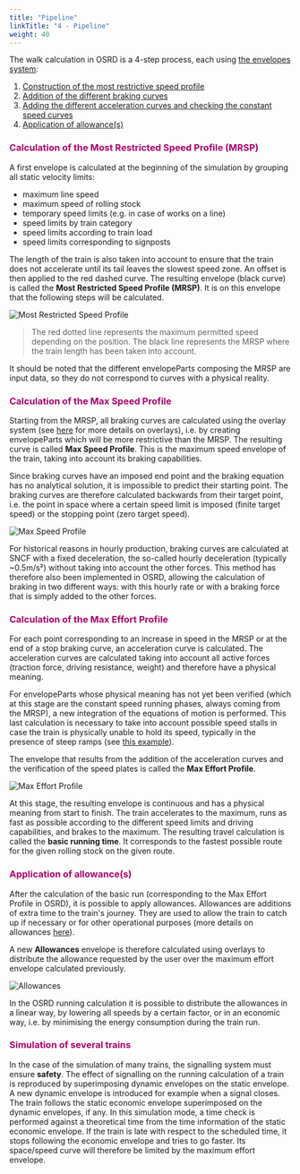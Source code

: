 ```yaml
---
title: "Pipeline"
linkTitle: "4 - Pipeline"
weight: 40
---
```


The walk calculation in OSRD is a 4-step process, each using [the envelopes system](../envelopes_system):

1. [Construction of the most restrictive speed profile](#calculation-of-the-most-restricted-speed-profile-mrsp)
2. [Addition of the different braking curves](#calculation-of-the-max-speed-profile)
3. [Adding the different acceleration curves and checking the constant speed curves](#calculation-of-the-max-effort-profile)
4. [Application of allowance(s)](#application-of-allowances)

<font color=#aa026d>

### Calculation of the Most Restricted Speed Profile (MRSP)

</font>

A first envelope is calculated at the beginning of the simulation by grouping all static velocity limits:

- maximum line speed
- maximum speed of rolling stock
- temporary speed limits (e.g. in case of works on a line)
- speed limits by train category
- speed limits according to train load
- speed limits corresponding to signposts

The length of the train is also taken into account to ensure that the train does not accelerate until its tail leaves the slowest speed zone. An offset is then applied to the red dashed curve. The resulting envelope (black curve) is called the **Most Restricted Speed Profile (MRSP)**. It is on this envelope that the following steps will be calculated.

![Most Restricted Speed Profile](../mrsp.png)

> The red dotted line represents the maximum permitted speed depending on the position.
> The black line represents the MRSP where the train length has been taken into account.

It should be noted that the different envelopeParts composing the MRSP are input data, so they do not correspond to curves with a physical reality.

<font color=#aa026d>

### Calculation of the Max Speed Profile

</font>

Starting from the MRSP, all braking curves are calculated using the overlay system (see [here](../envelopes_system/#a-specific-interface-in-the-osrd-core-service) for more details on overlays), i.e. by creating envelopeParts which will be more restrictive than the MRSP. The resulting curve is called **Max Speed Profile**. This is the maximum speed envelope of the train, taking into account its braking capabilities.

Since braking curves have an imposed end point and the braking equation has no analytical solution, it is impossible to predict their starting point. The braking curves are therefore calculated backwards from their target point, i.e. the point in space where a certain speed limit is imposed (finite target speed) or the stopping point (zero target speed).

![Max Speed Profile](../msp.png)

For historical reasons in hourly production, braking curves are calculated at SNCF with a fixed deceleration, the so-called hourly deceleration (typically ~0.5m/s²) without taking into account the other forces. This method has therefore also been implemented in OSRD, allowing the calculation of braking in two different ways: with this hourly rate or with a braking force that is simply added to the other forces.

<font color=#aa026d>

### Calculation of the Max Effort Profile

</font>

For each point corresponding to an increase in speed in the MRSP or at the end of a stop braking curve, an acceleration curve is calculated. The acceleration curves are calculated taking into account all active forces (traction force, driving resistance, weight) and therefore have a physical meaning.

For envelopeParts whose physical meaning has not yet been verified (which at this stage are the constant speed running phases, always coming from the MRSP), a new integration of the equations of motion is performed. This last calculation is necessary to take into account possible speed stalls in case the train is physically unable to hold its speed, typically in the presence of steep ramps (see [this example](../envelopes_system/#given-envelopes-vs.-calculated-envelopes)).

The envelope that results from the addition of the acceleration curves and the verification of the speed plates is called the **Max Effort Profile**.

![Max Effort Profile](../mep.png)

At this stage, the resulting envelope is continuous and has a physical meaning from start to finish. The train accelerates to the maximum, runs as fast as possible according to the different speed limits and driving capabilities, and brakes to the maximum. The resulting travel calculation is called the **basic running time**. It corresponds to the fastest possible route for the given rolling stock on the given route.

<font color=#aa026d>

### Application of allowance(s)

</font>

After the calculation of the basic run (corresponding to the Max Effort Profile in OSRD), it is possible to apply allowances. Allowances are additions of extra time to the train's journey. They are used to allow the train to catch up if necessary or for other operational purposes (more details on allowances [here](../allowances)).

A new **Allowances** envelope is therefore calculated using overlays to distribute the allowance requested by the user over the maximum effort envelope calculated previously.

![Allowances](../allowances.png)

In the OSRD running calculation it is possible to distribute the allowances in a linear way, by lowering all speeds by a certain factor, or in an economic way, i.e. by minimising the energy consumption during the train run.

<font color=#aa026d>

### Simulation of several trains

</font>

In the case of the simulation of many trains, the signalling system must ensure **safety**. The effect of signalling on the running calculation of a train is reproduced by superimposing dynamic envelopes on the static envelope. A new dynamic envelope is introduced for example when a signal closes. The train follows the static economic envelope superimposed on the dynamic envelopes, if any. In this simulation mode, a time check is performed against a theoretical time from the time information of the static economic envelope. If the train is late with respect to the scheduled time, it stops following the economic envelope and tries to go faster. Its space/speed curve will therefore be limited by the maximum effort envelope.
